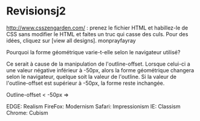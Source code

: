 # Revisionsj2

http://www.csszengarden.com/ : prenez le fichier HTML et habillez-le de CSS sans modifier le HTML et faites un truc qui casse des culs. Pour des idées, cliquez sur [view all designs]. monprayfayray







Pourquoi la forme géométrique varie-t-elle selon le navigateur utilisé?


Ce serait à cause de la manipulation de l'outline-offset.
Lorsque celui-ci a une valeur négative inférieur à -50px, alors la forme géométrique changera selon le navigateur, quelque soit la valeur de l'outline.
Si la valeur de l'outline-offset est supérieur à -50px, la forme reste inchangée.

Outline-offset < -50px =>

EDGE: Realism
FireFox: Modernism
Safari: Impressionism
IE: Classism
Chrome: Cubism
